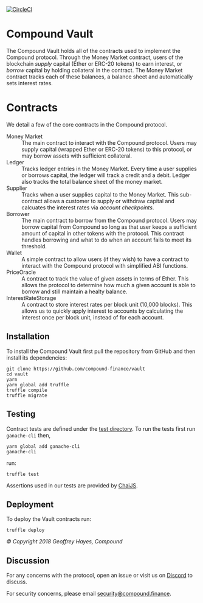 [![CircleCI](https://circleci.com/gh/compound-finance/vault.svg?style=svg&circle-token=d58f8a4064fc9f3b462d8629cc5187f8a7dcb673)](https://circleci.com/gh/compound-finance/vault)

Compound Vault
==============

The Compound Vault holds all of the contracts used to implement the Compound protocol. Through the Money Market contract, users of the blockchain *supply* capital (Ether or ERC-20 tokens) to earn interest, or *borrow* capital by holding collateral in the contract. The Money Market contract tracks each of these balances, a balance sheet and automatically sets interest rates.

Contracts
=========

We detail a few of the core contracts in the Compound protocol.

<dl>
  <dt>Money Market</dt>
  <dd>The main contract to interact with the Compound protocol. Users may supply capital (wrapped Ether or ERC-20 tokens) to this protocol, or may borrow assets with sufficient collateral.</dd>

  <dt>Ledger</dt>
  <dd>Tracks ledger entries in the Money Market. Every time a user supplies or borrows capital, the ledger will track a credit and a debit. Ledger also tracks the total balance sheet of the money market.</dd>

  <dt>Supplier</dt>
  <dd>Tracks when a user supplies capital to the Money Market. This sub-contract allows a customer to supply or withdraw capital and calcuates the interest rates via <em>account checkpoints</em>.</dd>

  <dt>Borrower</dt>
  <dd>The main contract to borrow from the Compound protocol. Users may borrow capital from Compound so long as that user keeps a sufficient amount of capital in other tokens with the protocol. This contract handles borrowing and what to do when an account fails to meet its threshold.</dd>

  <dt>Wallet</dt>
  <dd>A simple contract to allow users (if they wish) to have a contract to interact with the Compound protocol with simplified ABI functions.</dd>

  <dt>PriceOracle</dt>
  <dd>A contract to track the value of given assets in terms of Ether. This allows the protocol to determine how much a given account is able to borrow and still maintain a healty balance.</dd>

  <dt>InterestRateStorage</dt>
  <dd>A contract to store interest rates per block unit (10,000 blocks). This allows us to quickly apply interest to accounts by calculating the interest once per block unit, instead of for each account.</dd>
</dl>

Installation
------------
To install the Compound Vault first pull the repository from GitHub and then
install its dependencies:

    git clone https://github.com/compound-finance/vault
    cd vault
    yarn
    yarn global add truffle
    truffle compile
    truffle migrate

Testing
-------
Contract tests are defined under the [test
directory](https://github.com/compound-finance/vault/tree/master/test). To run the tests first run `ganache-cli` then,

    yarn global add ganache-cli
    ganache-cli

run:

    truffle test
    
Assertions used in our tests are provided by [ChaiJS](http://chaijs.com).    

Deployment
----------
To deploy the Vault contracts run:

    truffle deploy

_© Copyright 2018 Geoffrey Hayes, Compound_

Discussion
----------

For any concerns with the protocol, open an issue or visit us on [Discord](https://discordapp.com/invite/874ntdw) to discuss.

For security concerns, please email [security@compound.finance](mailto:security@compound.finance).
